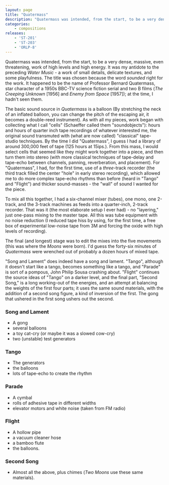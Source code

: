 ```yaml
---
layout: page
title: "Quatermass"
description: "Quatermass was intended, from the start, to be a very dense, massive, even threatening, work of high levels and high energy."
categories:
    - compositions
releases:
    - 'ST-201'
    - 'ST-203'
    - 'ORLP-8'
---
```


Quatermass was intended, from the start, to be a very dense, massive, even threatening, work of high levels and high energy. It was my antidote to the preceding *Water Music* - a work of small details, delicate textures, and some playfulness. The title was chosen because the word *sounded* right for the work. It happened to be the name of Professor Bernard Quatermass, star character of a 1950s BBC-TV science fiction serial and two B films (*The Creeping Unknown* [1956] and *Enemy from Space* [1957]); at the time, I hadn't seen them.

The basic sound source in *Quatermass* is a balloon (By stretching the neck of an inflated balloon, you can change the pitch of the escaping air, it becomes a double-reed instrument). As with all my pieces, work began with collecting what I call "cells" (Schaeffer called them "soundobjects"): hours and hours of quarter inch tape recordings of whatever interested me, the original sound transmuted with (what are now called) "classical" tape-studio techniques. By the time I did "Quatermass", I guess I had a library of around 300,000 feet of tape (125 hours at 15ips.). From this mass, I would select cells that seemed like they might work together into a piece, and then turn them into stereo (with more classical techniques of tape-delay and tape-echo between channels, panning, reverberation, and placement). For "Quatermass", I had, for the first time, use of a *three*-track recorder (the third track filled the center "hole" in early stereo recording), which allowed me to do more complex tape-echo rhythms than before (heard in "Tango" and "Flight") and thicker sound-masses - the "wall" of sound I wanted for the piece.

To mix all this together, I had a six-channel mixer (tubes), one mono, one 2-track, and the 3-track machines as feeds into a quarter-inch, 2-track recorder. That was it (the most elaborate setup I ever had) - no "layering," just one-pass mixing to the master tape. All this was tube equipment with no noise reduction (I reduced tape hiss by using, for the first time, a free box of experimental low-noise tape from 3M and forcing the oxide with high levels of recording).

The final (and longest) stage was to edit the mixes into the five movements (this was where the *Moons* were born). I'd guess the forty-six minutes of *Quatermass* were wrenched out of probably a dozen hours of mixed tape.

"Song and Lament" does indeed have a song and lament. "Tango", although it doesn't start like a tango, becomes something like a tango, and "Parade" is sort of a pompous, John Philip Sousa crashing about. "Flight" continues the source ideas of "Tango" on a darker level, and the final part, "Second Song," is a long working-out of the energies, and an attempt at balancing the weights of the first four parts; it uses the same sound materials, with the addition of a second song figure, a kind of inversion of the first. The gong that ushered in the first song ushers out the second.

### Song and Lament

* A gong
* several balloons
* a toy cat-cry (or maybe it was a slowed cow-cry)
* two (unstable) test generators

### Tango

* The generators
* the balloons
* lots of tape-echo to create the rhythm

### Parade

* A cymbal
* rolls of adhesive tape in different widths
* elevator motors and white noise (taken from FM radio)

### Flight

* A hollow pipe
* a vacuum cleaner hose
* a bamboo flute
* the balloons.

### Second Song

* Almost all the above, plus chimes (*Two Moons* use these same materials).
